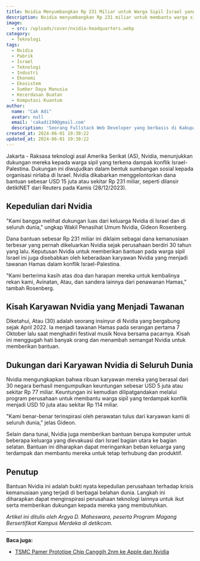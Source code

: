 ```yaml
---
title: Nvidia Menyumbangkan Rp 231 Miliar untuk Warga Sipil Israel yang Terdampak Konflik Israel-Palestina
description: Nvidia menyumbangkan Rp 231 miliar untuk membantu warga sipil Israel yang terdampak konflik Israel-Palestina. Sumbangan ini menjadi yang terbesar dalam sejarah Nvidia, dengan dana yang berasal dari kontribusi karyawan global perusahaan.
image:
  - src: /uploads/cover/nvidia-headquarters.webp
category:
  - Teknologi
tags:
  - Nvidia
  - Pabrik
  - Israel
  - Teknologi
  - Industri
  - Ekonomi
  - Ekosistem
  - Sumber Daya Manusia
  - Kecerdasan Buatan
  - Komputasi Kuantum
author:
  name: "Cak Adi"
  avatar: null
  email: 'cakadi190@gmail.com'
  description: 'Seorang Fullstack Web Developer yang berbasis di Kabupaten Ngawi yang suka sekali dengan desain dan juga hal yang berbau teknologi.'
created_at: 2024-06-01 19:30:22
updated_at: 2024-06-01 19:30:22
---
```


Jakarta - Raksasa teknologi asal Amerika Serikat (AS), Nvidia, menunjukkan dukungan mereka kepada warga sipil yang terkena dampak konflik Israel-Palestina. Dukungan ini diwujudkan dalam bentuk sumbangan sosial kepada organisasi nirlaba di Israel. Nvidia dikabarkan menggelontorkan dana bantuan sebesar USD 15 juta atau sekitar Rp 231 miliar, seperti dilansir detikINET dari Reuters pada Kamis (28/12/2023).

## Kepedulian dari Nvidia

"Kami bangga melihat dukungan luas dari keluarga Nvidia di Israel dan di seluruh dunia," ungkap Wakil Penasihat Umum Nvidia, Gideon Rosenberg.

Dana bantuan sebesar Rp 231 miliar ini diklaim sebagai dana kemanusiaan terbesar yang pernah dikeluarkan Nvidia sejak perusahaan berdiri 30 tahun yang lalu. Keputusan Nvidia untuk memberikan bantuan pada warga sipil Israel ini juga disebabkan oleh keberadaan karyawan Nvidia yang menjadi tawanan Hamas dalam konflik Israel-Palestina.

"Kami berterima kasih atas doa dan harapan mereka untuk kembalinya rekan kami, Avinatan, Atau, dan sandera lainnya dari penawanan Hamas," tambah Rosenberg.

## Kisah Karyawan Nvidia yang Menjadi Tawanan

Diketahui, Atau (30) adalah seorang insinyur di Nvidia yang bergabung sejak April 2022. Ia menjadi tawanan Hamas pada serangan pertama 7 Oktober lalu saat menghadiri festival musik Nova bersama pacarnya. Kisah ini menggugah hati banyak orang dan menambah semangat Nvidia untuk memberikan bantuan.

## Dukungan dari Karyawan Nvidia di Seluruh Dunia

Nvidia mengungkapkan bahwa ribuan karyawan mereka yang berasal dari 30 negara berhasil mengumpulkan keuntungan sebesar USD 5 juta atau sekitar Rp 77 miliar. Keuntungan ini kemudian dilipatgandakan melalui program perusahaan untuk membantu warga sipil yang terdampak konflik menjadi USD 10 juta atau sekitar Rp 114 miliar.

"Kami benar-benar terinspirasi oleh perawatan tulus dari karyawan kami di seluruh dunia," jelas Gideon.

Selain dana tunai, Nvidia juga memberikan bantuan berupa komputer untuk beberapa keluarga yang dievakuasi dari Israel bagian utara ke bagian selatan. Bantuan ini diharapkan dapat meringankan beban keluarga yang terdampak dan membantu mereka untuk tetap terhubung dan produktif.

## Penutup

Bantuan Nvidia ini adalah bukti nyata kepedulian perusahaan terhadap krisis kemanusiaan yang terjadi di berbagai belahan dunia. Langkah ini diharapkan dapat menginspirasi perusahaan teknologi lainnya untuk ikut serta memberikan dukungan kepada mereka yang membutuhkan.

*Artikel ini ditulis oleh Argya D. Maheswara, peserta Program Magang Bersertifikat Kampus Merdeka di detikcom.*

---

**Baca juga:**
- [TSMC Pamer Prototipe Chip Canggih 2nm ke Apple dan Nvidia](#)